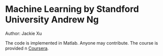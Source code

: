 # Machine Learning by Standford University Andrew Ng
Author: Jackie Xu

The code is implemented in Matlab. Anyone may contribute.
The course is provided n [Coursera](coursera.org/learn/machine-learning).
